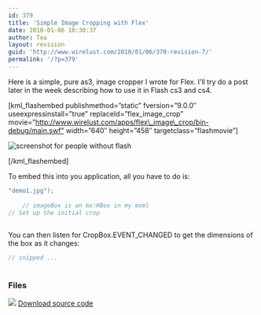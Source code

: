 ```yaml
---
id: 379
title: 'Simple Image Cropping with Flex'
date: 2010-01-06 10:30:37
author: Tea
layout: revision
guid: 'http://www.wirelust.com/2010/01/06/370-revision-7/'
permalink: '/?p=379'
---
```


Here is a simple, pure as3, image cropper I wrote for Flex. I'll try do a post later in the week describing how to use it in Flash cs3 and cs4.

\[kml\_flashembed publishmethod=”static” fversion=”9.0.0″ useexpressinstall=”true” replaceId=”flex\_image\_crop” movie=”http://www.wirelust.com/apps/flex\_image\_crop/bin-debug/main.swf” width=”640″ height=”458″ targetclass=”flashmovie”\]

![screenshot for people without flash](/apps/flex_image_crop/flex_image_crop_20100106.jpg)

\[/kml\_flashembed\]

To embed this into you application, all you have to do is:

```actionscript
"demo1.jpg");
	
	// imageBox is an mx:HBox in my mxml
// Set up the initial crop
 
```

You can then listen for CropBox.EVENT\_CHANGED to get the dimensions of the box as it changes:

```javascript
// snipped ...
 
```

### Files

[![](http://www.wirelust.com/img/famfamicons/icons/page_white_put.png)](http://www.wirelust.com/apps/flex_image_crop/flex_image_crop_20100106.zip) [Download source code](http://www.wirelust.com/apps/flex_image_crop/flex_image_crop_20100106.zip)